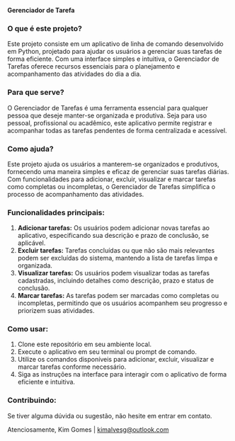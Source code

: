**Gerenciador de Tarefa**

### O que é este projeto?

Este projeto consiste em um aplicativo de linha de comando desenvolvido em Python, projetado para ajudar os usuários a gerenciar suas tarefas de forma eficiente. Com uma interface simples e intuitiva, o Gerenciador de Tarefas oferece recursos essenciais para o planejamento e acompanhamento das atividades do dia a dia.

### Para que serve?

O Gerenciador de Tarefas é uma ferramenta essencial para qualquer pessoa que deseje manter-se organizada e produtiva. Seja para uso pessoal, profissional ou acadêmico, este aplicativo permite registrar e acompanhar todas as tarefas pendentes de forma centralizada e acessível.

### Como ajuda?

Este projeto ajuda os usuários a manterem-se organizados e produtivos, fornecendo uma maneira simples e eficaz de gerenciar suas tarefas diárias. Com funcionalidades para adicionar, excluir, visualizar e marcar tarefas como completas ou incompletas, o Gerenciador de Tarefas simplifica o processo de acompanhamento das atividades.

### Funcionalidades principais:

1. **Adicionar tarefas:** Os usuários podem adicionar novas tarefas ao aplicativo, especificando sua descrição e prazo de conclusão, se aplicável.
2. **Excluir tarefas:** Tarefas concluídas ou que não são mais relevantes podem ser excluídas do sistema, mantendo a lista de tarefas limpa e organizada.
3. **Visualizar tarefas:** Os usuários podem visualizar todas as tarefas cadastradas, incluindo detalhes como descrição, prazo e status de conclusão.
4. **Marcar tarefas:** As tarefas podem ser marcadas como completas ou incompletas, permitindo que os usuários acompanhem seu progresso e priorizem suas atividades.

### Como usar:

1. Clone este repositório em seu ambiente local.
2. Execute o aplicativo em seu terminal ou prompt de comando.
3. Utilize os comandos disponíveis para adicionar, excluir, visualizar e marcar tarefas conforme necessário.
4. Siga as instruções na interface para interagir com o aplicativo de forma eficiente e intuitiva.

### Contribuindo:

Se tiver alguma dúvida ou sugestão, não hesite em entrar em contato.

Atenciosamente,
Kim Gomes | kimalvesg@outlook.com
